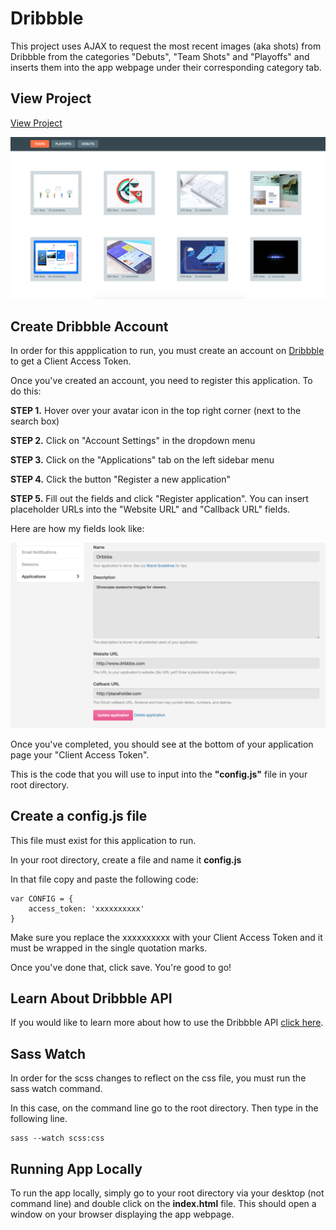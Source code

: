 # Dribbble

This project uses AJAX to request the most recent images (aka shots) from Dribbble from the categories "Debuts", "Team Shots" and "Playoffs" and inserts them into the app webpage under their corresponding category tab.

## View Project

[View Project](https://thaitwo.github.io/dribbble/ "Ajax Dribbble")

[![Ajax Dribbble](https://raw.githubusercontent.com/thaitwo/dribbble/master/assets/dribbbs.png)](https://thaitwo.github.io/dribbble/)

## Create Dribbble Account

In order for this appplication to run, you must create an account on [Dribbble](https://dribbble.com/) to get a Client Access Token.

Once you've created an account, you need to register this application. To do this:

**STEP 1.** Hover over your avatar icon in the top right corner (next to the search box)

**STEP 2.** Click on "Account Settings" in the dropdown menu

**STEP 3.** Click on the "Applications" tab on the left sidebar menu

**STEP 4.** Click the button "Register a new application"

**STEP 5.** Fill out the fields and click "Register application". You can insert placeholder URLs into the "Website URL" and "Callback URL" fields.

Here are how my fields look like:

![register-app](https://raw.githubusercontent.com/thaitwo/dribbble/master/assets/dribbble-register-app.png)

Once you've completed, you should see at the bottom of your application page your "Client Access Token".

This is the code that you will use to input into the **"config.js"** file in your root directory.

## Create a config.js file

This file must exist for this application to run.

In your root directory, create a file and name it **config.js**

In that file copy and paste the following code:

```
var CONFIG = {
	access_token: 'xxxxxxxxxx'
}
```

Make sure you replace the xxxxxxxxxx with your Client Access Token and it must be wrapped in the single quotation marks.

Once you've done that, click save. You're good to go!

## Learn About Dribbble API

If you would like to learn more about how to use the Dribbble API [click here](http://developer.dribbble.com/v1/).

## Sass Watch

In order for the scss changes to reflect on the css file, you must run the sass watch command.

In this case, on the command line go to the root directory. Then type in the following line.

```
sass --watch scss:css
```

## Running App Locally

To run the app locally, simply go to your root directory via your desktop (not command line) and double click on the **index.html** file. This should open a window on your browser displaying the app webpage.
